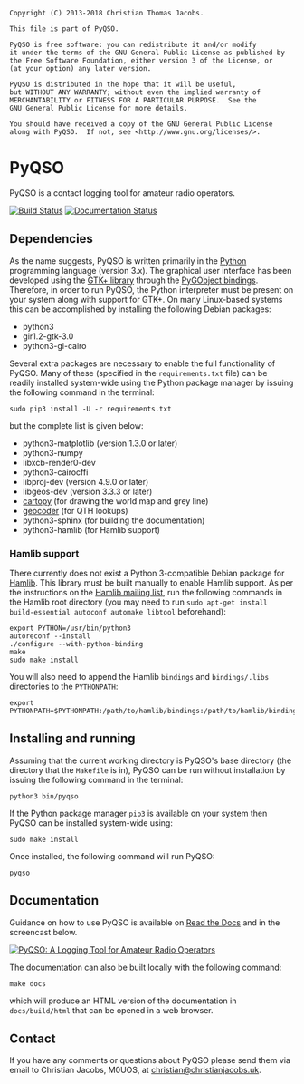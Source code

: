     Copyright (C) 2013-2018 Christian Thomas Jacobs.

    This file is part of PyQSO.

    PyQSO is free software: you can redistribute it and/or modify
    it under the terms of the GNU General Public License as published by
    the Free Software Foundation, either version 3 of the License, or
    (at your option) any later version.

    PyQSO is distributed in the hope that it will be useful,
    but WITHOUT ANY WARRANTY; without even the implied warranty of
    MERCHANTABILITY or FITNESS FOR A PARTICULAR PURPOSE.  See the
    GNU General Public License for more details.

    You should have received a copy of the GNU General Public License
    along with PyQSO.  If not, see <http://www.gnu.org/licenses/>.

# PyQSO

PyQSO is a contact logging tool for amateur radio operators.

[![Build Status](https://travis-ci.org/ctjacobs/pyqso.svg)](https://travis-ci.org/ctjacobs/pyqso)
[![Documentation Status](https://readthedocs.org/projects/pyqso/badge/?version=latest)](https://readthedocs.org/projects/pyqso/?badge=latest)

## Dependencies

As the name suggests, PyQSO is written primarily in the [Python](https://www.python.org/) programming language (version 3.x). The graphical user interface has been developed using the [GTK+ library](https://www.gtk.org/) through the [PyGObject bindings](https://pygobject.readthedocs.io). Therefore, in order to run PyQSO, the Python interpreter must be present on your system along with support for GTK+. On many Linux-based systems this can be accomplished by installing the following Debian packages:

* python3
* gir1.2-gtk-3.0
* python3-gi-cairo

Several extra packages are necessary to enable the full functionality of PyQSO. Many of these (specified in the `requirements.txt` file) can be readily installed system-wide using the Python package manager by issuing the following command in the terminal:

    sudo pip3 install -U -r requirements.txt

but the complete list is given below:

* python3-matplotlib (version 1.3.0 or later)
* python3-numpy
* libxcb-render0-dev
* python3-cairocffi
* libproj-dev (version 4.9.0 or later)
* libgeos-dev (version 3.3.3 or later)
* [cartopy](http://scitools.org.uk/cartopy/) (for drawing the world map and grey line)
* [geocoder](https://pypi.python.org/pypi/geocoder) (for QTH lookups)
* python3-sphinx (for building the documentation)
* python3-hamlib (for Hamlib support)

### Hamlib support

There currently does not exist a Python 3-compatible Debian package for [Hamlib](http://www.hamlib.org). This library must be built manually to enable Hamlib support. As per the instructions on the [Hamlib mailing list](https://sourceforge.net/p/hamlib/mailman/message/35692744/), run the following commands in the Hamlib root directory (you may need to run `sudo apt-get install build-essential autoconf automake libtool` beforehand):

    export PYTHON=/usr/bin/python3
    autoreconf --install
    ./configure --with-python-binding
    make
    sudo make install

You will also need to append the Hamlib `bindings` and `bindings/.libs` directories to the `PYTHONPATH`:

    export PYTHONPATH=$PYTHONPATH:/path/to/hamlib/bindings:/path/to/hamlib/bindings/.libs

## Installing and running

Assuming that the current working directory is PyQSO's base directory (the directory that the `Makefile` is in), PyQSO can be run without installation by issuing the following command in the terminal:

    python3 bin/pyqso

If the Python package manager `pip3` is available on your system then PyQSO can be installed system-wide using:

    sudo make install

Once installed, the following command will run PyQSO:

    pyqso

## Documentation

Guidance on how to use PyQSO is available on [Read the Docs](http://pyqso.readthedocs.io/) and in the screencast below.

[![PyQSO: A Logging Tool for Amateur Radio Operators](https://img.youtube.com/vi/sVdZl9KnDsk/0.jpg)](https://www.youtube.com/watch?v=sVdZl9KnDsk)

The documentation can also be built locally with the following command:

    make docs

which will produce an HTML version of the documentation in `docs/build/html` that can be opened in a web browser.

## Contact

If you have any comments or questions about PyQSO please send them via email to Christian Jacobs, M0UOS, at <christian@christianjacobs.uk>.
